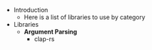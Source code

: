 - Introduction
	- Here is a list of libraries to use by category
- Libraries
	- **Argument Parsing**
		- clap-rs